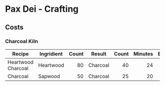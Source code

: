 # Pax Dei - Crafting

## Costs

### Charcoal Kiln

| Recipe             | Ingridient | Count | Result   | Count | Minutes | Efficiency |
| ------------------ | ---------- | ----: | -------- | ----: | ------: | ---------: |
| Heartwood Charcoal | Heartwood  |    80 | Charcoal |    40 |      24 |       1,67 |
| Charcoal           | Sapwood    |    50 | Charcoal |    25 |      20 |       1,25 |
